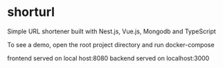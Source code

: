 # shorturl

Simple URL shortener built with Nest.js, Vue.js, Mongodb and TypeScript

To see a demo,  open the root project directory and run docker-compose

frontend served on local host:8080
backend served on localhost:3000
